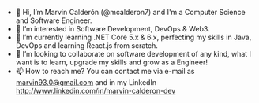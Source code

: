 - 👋 Hi, I’m Marvin Calderón (@mcalderon7) and I'm a Computer Science and Software Engineer.
- 👀 I’m interested in Software Development, DevOps & Web3.
- 🌱 I’m currently learning .NET Core 5.x & 6.x, perfecting my skills in Java, DevOps and learning React.js from scratch.
- 💞️ I’m looking to collaborate on software development of any kind, what I want is to learn, upgrade my skills and grow as a Engineer!
- 📫 How to reach me? You can contact me via e-mail as marvin93.0@gmail.com and in my LinkedIn http://www.linkedin.com/in/marvin-calderon-dev

<!---
mcalderon7/mcalderon7 is a ✨ special ✨ repository because its `README.md` (this file) appears on your GitHub profile.
You can click the Preview link to take a look at your changes.
--->

